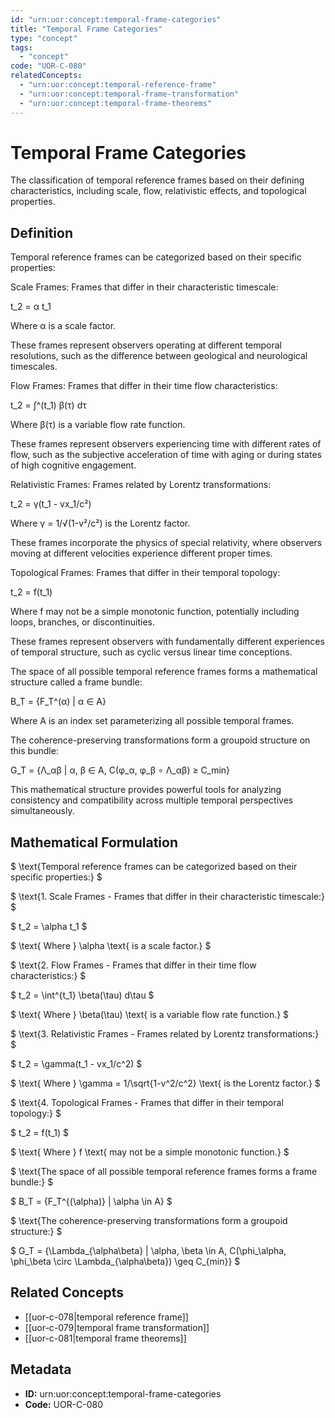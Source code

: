 ```yaml
---
id: "urn:uor:concept:temporal-frame-categories"
title: "Temporal Frame Categories"
type: "concept"
tags:
  - "concept"
code: "UOR-C-080"
relatedConcepts:
  - "urn:uor:concept:temporal-reference-frame"
  - "urn:uor:concept:temporal-frame-transformation"
  - "urn:uor:concept:temporal-frame-theorems"
---
```


# Temporal Frame Categories

The classification of temporal reference frames based on their defining characteristics, including scale, flow, relativistic effects, and topological properties.

## Definition

Temporal reference frames can be categorized based on their specific properties:

Scale Frames: Frames that differ in their characteristic timescale:

t_2 = α t_1

Where α is a scale factor.

These frames represent observers operating at different temporal resolutions, such as the difference between geological and neurological timescales.

Flow Frames: Frames that differ in their time flow characteristics:

t_2 = ∫^(t_1) β(τ) dτ

Where β(τ) is a variable flow rate function.

These frames represent observers experiencing time with different rates of flow, such as the subjective acceleration of time with aging or during states of high cognitive engagement.

Relativistic Frames: Frames related by Lorentz transformations:

t_2 = γ(t_1 - vx_1/c²)

Where γ = 1/√(1-v²/c²) is the Lorentz factor.

These frames incorporate the physics of special relativity, where observers moving at different velocities experience different proper times.

Topological Frames: Frames that differ in their temporal topology:

t_2 = f(t_1)

Where f may not be a simple monotonic function, potentially including loops, branches, or discontinuities.

These frames represent observers with fundamentally different experiences of temporal structure, such as cyclic versus linear time conceptions.

The space of all possible temporal reference frames forms a mathematical structure called a frame bundle:

B_T = {F_T^(α) | α ∈ A}

Where A is an index set parameterizing all possible temporal frames.

The coherence-preserving transformations form a groupoid structure on this bundle:

G_T = {Λ_αβ | α, β ∈ A, C(φ_α, φ_β ∘ Λ_αβ) ≥ C_min}

This mathematical structure provides powerful tools for analyzing consistency and compatibility across multiple temporal perspectives simultaneously.

## Mathematical Formulation

$
\text{Temporal reference frames can be categorized based on their specific properties:}
$

$
\text{1. Scale Frames - Frames that differ in their characteristic timescale:}
$

$
t_2 = \alpha t_1
$

$
\text{   Where } \alpha \text{ is a scale factor.}
$

$
\text{2. Flow Frames - Frames that differ in their time flow characteristics:}
$

$
t_2 = \int^{t_1} \beta(\tau) d\tau
$

$
\text{   Where } \beta(\tau) \text{ is a variable flow rate function.}
$

$
\text{3. Relativistic Frames - Frames related by Lorentz transformations:}
$

$
t_2 = \gamma(t_1 - vx_1/c^2)
$

$
\text{   Where } \gamma = 1/\sqrt{1-v^2/c^2} \text{ is the Lorentz factor.}
$

$
\text{4. Topological Frames - Frames that differ in their temporal topology:}
$

$
t_2 = f(t_1)
$

$
\text{   Where } f \text{ may not be a simple monotonic function.}
$

$
\text{The space of all possible temporal reference frames forms a frame bundle:}
$

$
B_T = \{F_T^{(\alpha)} | \alpha \in A\}
$

$
\text{The coherence-preserving transformations form a groupoid structure:}
$

$
G_T = \{\Lambda_{\alpha\beta} | \alpha, \beta \in A, C(\phi_\alpha, \phi_\beta \circ \Lambda_{\alpha\beta}) \geq C_{min}\}
$

## Related Concepts

- [[uor-c-078|temporal reference frame]]
- [[uor-c-079|temporal frame transformation]]
- [[uor-c-081|temporal frame theorems]]

## Metadata

- **ID:** urn:uor:concept:temporal-frame-categories
- **Code:** UOR-C-080
